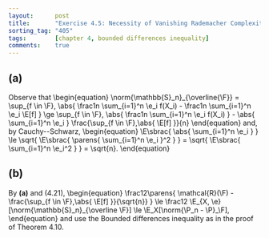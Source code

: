 ```yaml
---
layout:      post
title:       "Exercise 4.5: Necessity of Vanishing Rademacher Complexity"
sorting_tag: "405"
tags:        [chapter 4, bounded differences inequality]
comments:    true
---
```


## (a)
Observe that
\begin{equation}
    \norm{\mathbb{S}\_n}\_{\overline{\F}}
    =
        \sup_{f \in \F}\, \abs{
            \frac1n \sum_{i=1}^n \e_i f(X_i)
            - \frac1n \sum_{i=1}^n \e_i \E[f]
        }
    \ge
        \sup_{f \in \F}\, \abs{
            \frac1n \sum_{i=1}^n \e_i f(X_i)
        } - \abs{
            \sum_{i=1}^n \e_i
        }  \frac{\sup_{f \in \F}\,\abs{
            \E[f]
        }}{n}
\end{equation}
and, by Cauchy--Schwarz,
\begin{equation}
    \E\sbrac{
        \abs{
            \sum_{i=1}^n \e_i
        }
    }
    \le
        \sqrt{
            \E\sbrac{
                \parens{
                    \sum_{i=1}^n \e_i
                }^2
            }
        }
    =
        \sqrt{
            \E\sbrac{
                \sum_{i=1}^n \e_i^2
            }
        }
    =
        \sqrt{n}.
\end{equation}

## (b)
By **(a)** and (4.21),
\begin{equation}
    \frac12\parens{
        \mathcal{R}(\F) - \frac{\sup_{f \in \F}\,\abs{
                \E[f]
        }}{\sqrt{n}}
    }
    \le \frac12 \E_{X, \e}[\norm{\mathbb{S}\_n}\_{\overline \F}]
    \le \E_X[\norm{\P_n - \P}_\F],
\end{equation}
and use the Bounded differences inequality as in the proof of Theorem 4.10.


